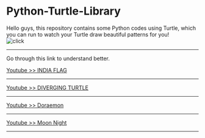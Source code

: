 # Python-Turtle-Library
Hello guys, this repository contains some Python codes using Turtle, which you can run to watch your Turtle draw beautiful patterns for you! <br>
![click](https://images.app.goo.gl/UYY2wx9h9jXGPNja8)
***
Go through this link to understand better.<br>


[Youtube >> INDIA FLAG](https://youtu.be/7i-OxuR35gc) <br>

***
[Youtube >> DIVERGING TURTLE](https://youtu.be/-K4YIj-kCBY) <br>

***
[Youtube >> Doraemon](https://youtu.be/nXEQY1nz4tE)<br>

***
[Youtube >> Moon Night](https://youtu.be/5N_Qd4E-vO8)<br>

***
